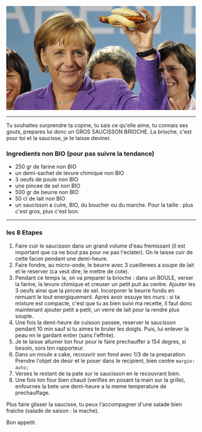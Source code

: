 <markdown>

![Plus c'est gros, plus c'est bon](images/merkelsaucisse.jpg)

---

Tu souhaites surprendre ta copine, tu sais ce qu'elle aime, tu connais ses gouts, prepares lui donc un GROS SAUCISSON BRIOCHE. La brioche, c'est pour toi et la saucisse, je te laisse deviner.

### Ingredients non BIO (pour pas suivre la tendance)

 * 250 gr de farine non BIO
 * un demi-sachet de levure chimique non BIO
 * 3 oeufs de poule non BIO
 * une pincee de sel non BIO
 * 500 gr de beurre non BIO
 * 50 cl de lait non BIO
 * un saucisson a cuire, BIO, du boucher ou du marche. Pour la taille : plus c'est gros, plus c'est bon.

---

### les 8 Etapes

1. Faire cuir le saucisson dans un grand volume d'eau fremissant (il est important que ca ne bout pas pour ne pas l'eclater). On le laisse cuir de cette facon pendant une demi-heure.
2. Faire fondre, au micro-onde, le beurre avec 3 cueillerees a soupe de lait et le reserver (ca veut dire, le mettre de cote).
3. Pendant ce temps la, on va preparer la brioche : dans un BOULE, verser la farine, la levure chimique et creuser un petit puit au centre. Ajouter les 3 oeufs ainsi que la pincee de sel. Incorporer le beurre fondu en remuant le tout energiquement. Apres avoir essuye tes murs : si ta mixture est compacte, c'est que tu as bien suivi ma recette, il faut donc maintenant ajouter petit a petit, un verre de lait pour la rendre plus souple.
4. Une fois la demi-heure de cuisson passee, reserver le saucisson pendant 10 min sauf si tu aimes te bruler les doigts. Puis, lui enlever la peau en le gardant entier (sans l'effrite).
5. Je te laisse allumer ton four pour le faire prechauffer a 154 degres, si besoin, sors ton rapporteur.
6. Dans un moule a cake, recouvrir son fond avec 1/3 de ta preparation. Prendre l'objet de desir et le poser dans le recipient, bien centre `margin: auto;`
7. Verses le restant de ta pate sur le saucisson en le recouvrant bien.
8. Une fois ton four bien chaud (verifies en posant ta main sur la grille), enfournes la bete une demi-heure a la meme temperature de prechauffage.

Plus faire glisser la saucisse, tu peux l'accompagner d'une salade bien fraiche (salade de saison : la mache).

Bon appetit.

</markdown>